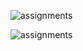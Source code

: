 ![assignments](https://github.com/shreeshailaya/c-dac/blob/main/Operating%20system/Media/Assignments/6july_day5.png)

![assignments](https://github.com/shreeshailaya/c-dac/blob/main/Operating%20system/Media/Assignments/6july_day5-2.png)

